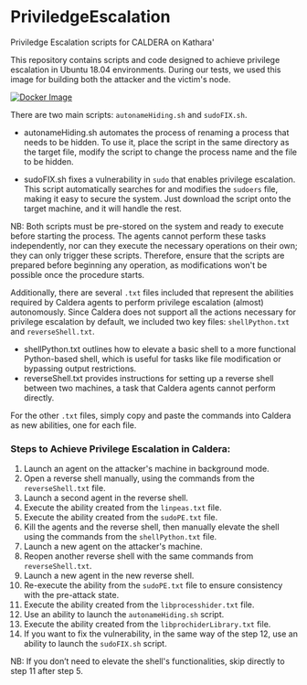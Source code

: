 # PriviledgeEscalation
Priviledge Escalation scripts for CALDERA on Kathara'

This repository contains scripts and code designed to achieve privilege escalation in Ubuntu 18.04 environments. During our tests, we used this image for building both the attacker and the victim's node.

[![Docker Image](https://img.shields.io/badge/Docker-immagine%20disponibile-blue)](https://hub.docker.com/repository/docker/adrianoturnu/kat-cal-tools-mk2/general)

There are two main scripts: `autonameHiding.sh` and `sudoFIX.sh`.

- autonameHiding.sh automates the process of renaming a process that needs to be hidden. To use it, place the script in the same directory as the target file, modify the script to change the process name and the file to be hidden.
  
- sudoFIX.sh fixes a vulnerability in `sudo` that enables privilege escalation. This script automatically searches for and modifies the `sudoers` file, making it easy to secure the system. Just download the script onto the target machine, and it will handle the rest.

NB: Both scripts must be pre-stored on the system and ready to execute before starting the process. The agents cannot perform these tasks independently, nor can they execute the necessary operations on their own; they can only trigger these scripts. Therefore, ensure that the scripts are prepared before beginning any operation, as modifications won't be possible once the procedure starts.

Additionally, there are several `.txt` files included that represent the abilities required by Caldera agents to perform privilege escalation (almost) autonomously. Since Caldera does not support all the actions necessary for privilege escalation by default, we included two key files: `shellPython.txt` and `reverseShell.txt`. 

- shellPython.txt outlines how to elevate a basic shell to a more functional Python-based shell, which is useful for tasks like file modification or bypassing output restrictions.
- reverseShell.txt provides instructions for setting up a reverse shell between two machines, a task that Caldera agents cannot perform directly.

For the other `.txt` files, simply copy and paste the commands into Caldera as new abilities, one for each file.

### Steps to Achieve Privilege Escalation in Caldera:

1. Launch an agent on the attacker's machine in background mode.
2. Open a reverse shell manually, using the commands from the `reverseShell.txt` file.
3. Launch a second agent in the reverse shell.
4. Execute the ability created from the `linpeas.txt` file.
5. Execute the ability created from the `sudoPE.txt` file.
6. Kill the agents and the reverse shell, then manually elevate the shell using the commands from the `shellPython.txt` file.
7. Launch a new agent on the attacker's machine.
8. Reopen another reverse shell with the same commands from `reverseShell.txt`.
9. Launch a new agent in the new reverse shell.
10. Re-execute the ability from the `sudoPE.txt` file to ensure consistency with the pre-attack state.
11. Execute the ability created from the `libprocesshider.txt` file.
12. Use an ability to launch the `autonameHiding.sh` script.
13. Execute the ability created from the `libprochiderLibrary.txt` file.
14. If you want to fix the vulnerability, in the same way of the step 12, use an ability to launch the `sudoFIX.sh` script.

NB: If you don’t need to elevate the shell's functionalities, skip directly to step 11 after step 5.
